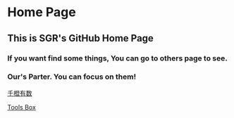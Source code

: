 # Home Page
## This is SGR's GitHub Home Page
### If you want find some things, You can go to others page to see.

### Our's Parter. You can focus on them!

[千橙有数](https://www.imagehub.cc/image/%7B69DEFC0E-DE83-47A7-130F-5501BC7EE2C4%7D.rlAADI)

[Tools Box](https://github.com/sgrtech/toolsbox.io)

<script async src="https://pagead2.googlesyndication.com/pagead/js/adsbygoogle.js?client=ca-pub-5815617617850176"
     crossorigin="anonymous"></script>
<ins class="adsbygoogle"
     style="display:block; text-align:center;"
     data-ad-layout="in-article"
     data-ad-format="fluid"
     data-ad-client="ca-pub-5815617617850176"
     data-ad-slot="6062574061"></ins>
<script>
     (adsbygoogle = window.adsbygoogle || []).push({});
</script>
